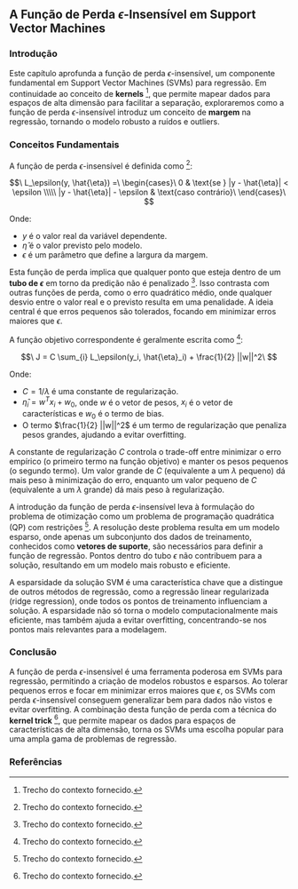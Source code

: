 ## A Função de Perda $\epsilon$-Insensível em Support Vector Machines

### Introdução
Este capítulo aprofunda a função de perda $\epsilon$-insensível, um componente fundamental em Support Vector Machines (SVMs) para regressão. Em continuidade ao conceito de **kernels** [^1], que permite mapear dados para espaços de alta dimensão para facilitar a separação, exploraremos como a função de perda $\epsilon$-insensível introduz um conceito de **margem** na regressão, tornando o modelo robusto a ruídos e outliers.

### Conceitos Fundamentais
A função de perda $\epsilon$-insensível é definida como [^1]:

$$\
L_\epsilon(y, \hat{\eta}) =\
\begin{cases}\
0 & \text{se } |y - \hat{\eta}| < \epsilon \\\\\
|y - \hat{\eta}| - \epsilon & \text{caso contrário}\
\end{cases}\
$$

Onde:
- $y$ é o valor real da variável dependente.
- $\hat{\eta}$ é o valor previsto pelo modelo.
- $\epsilon$ é um parâmetro que define a largura da margem.

Esta função de perda implica que qualquer ponto que esteja dentro de um **tubo de $\epsilon$** em torno da predição não é penalizado [^1]. Isso contrasta com outras funções de perda, como o erro quadrático médio, onde qualquer desvio entre o valor real e o previsto resulta em uma penalidade. A ideia central é que erros pequenos são tolerados, focando em minimizar erros maiores que $\epsilon$.

A função objetivo correspondente é geralmente escrita como [^1]:

$$\
J = C \sum_{i} L_\epsilon(y_i, \hat{\eta}_i) + \frac{1}{2} ||w||^2\
$$

Onde:
- $C = 1/\lambda$ é uma constante de regularização.
- $\hat{\eta}_i = w^T x_i + w_0$, onde $w$ é o vetor de pesos, $x_i$ é o vetor de características e $w_0$ é o termo de bias.
- O termo $\frac{1}{2} ||w||^2$ é um termo de regularização que penaliza pesos grandes, ajudando a evitar overfitting.

A constante de regularização $C$ controla o trade-off entre minimizar o erro empírico (o primeiro termo na função objetivo) e manter os pesos pequenos (o segundo termo). Um valor grande de $C$ (equivalente a um $\lambda$ pequeno) dá mais peso à minimização do erro, enquanto um valor pequeno de $C$ (equivalente a um $\lambda$ grande) dá mais peso à regularização.

A introdução da função de perda $\epsilon$-insensível leva à formulação do problema de otimização como um problema de programação quadrática (QP) com restrições [^1]. A resolução deste problema resulta em um modelo esparso, onde apenas um subconjunto dos dados de treinamento, conhecidos como **vetores de suporte**, são necessários para definir a função de regressão. Pontos dentro do tubo $\epsilon$ não contribuem para a solução, resultando em um modelo mais robusto e eficiente.

A esparsidade da solução SVM é uma característica chave que a distingue de outros métodos de regressão, como a regressão linear regularizada (ridge regression), onde todos os pontos de treinamento influenciam a solução. A esparsidade não só torna o modelo computacionalmente mais eficiente, mas também ajuda a evitar overfitting, concentrando-se nos pontos mais relevantes para a modelagem.

### Conclusão
A função de perda $\epsilon$-insensível é uma ferramenta poderosa em SVMs para regressão, permitindo a criação de modelos robustos e esparsos. Ao tolerar pequenos erros e focar em minimizar erros maiores que $\epsilon$, os SVMs com perda $\epsilon$-insensível conseguem generalizar bem para dados não vistos e evitar overfitting. A combinação desta função de perda com a técnica do **kernel trick** [^1], que permite mapear os dados para espaços de características de alta dimensão, torna os SVMs uma escolha popular para uma ampla gama de problemas de regressão.

### Referências
[^1]: Trecho do contexto fornecido.

<!-- END -->
